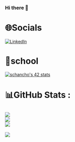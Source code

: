 ### Hi there 👋

# 🌐Socials
[![LinkedIn](https://img.shields.io/badge/LinkedIn-%230077B5.svg?logo=linkedin&logoColor=white)](https://linkedin.com/in/slimanech) 

# 🏫school
[![schancho's 42 stats](https://badge.mediaplus.ma/kettlebells/schancho)](https://github.com/oakoudad/badge42)

# 📊GitHub Stats :
![](https://github-readme-stats.vercel.app/api?username=schancho&theme=dark&hide_border=true&include_all_commits=true&count_private=true)<br/>
![](https://github-readme-streak-stats.herokuapp.com/?user=schancho&theme=dark&hide_border=true)<br/>
![](https://github-readme-stats.vercel.app/api/top-langs/?username=schancho&theme=dark&hide_border=true&include_all_commits=true&count_private=true&layout=compact&hide=php,html,javascript,css,scss,dart)
---
![](https://komarev.com/ghpvc/?username=schancho&label=Visitors+Count&color=brightgreen)

